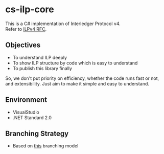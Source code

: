 # cs-ilp-core
This is a C# implementation of Interledger Protocol v4.  
Refer to [ILPv4 RFC](https://github.com/interledger/rfcs/pull/387).

## Objectives
- To understand ILP deeply
- To show ILP structure by code which is easy to understand
- To publish this library finally

So, we don't put priority on efficiency, whether the code runs fast or not, and extensibility.
Just aim to make it simple and easy to understand.

## Environment
- VisualStudio
- .NET Standard 2.0

## Branching Strategy
- Based on [this](http://nvie.com/posts/a-successful-git-branching-model/) branching model